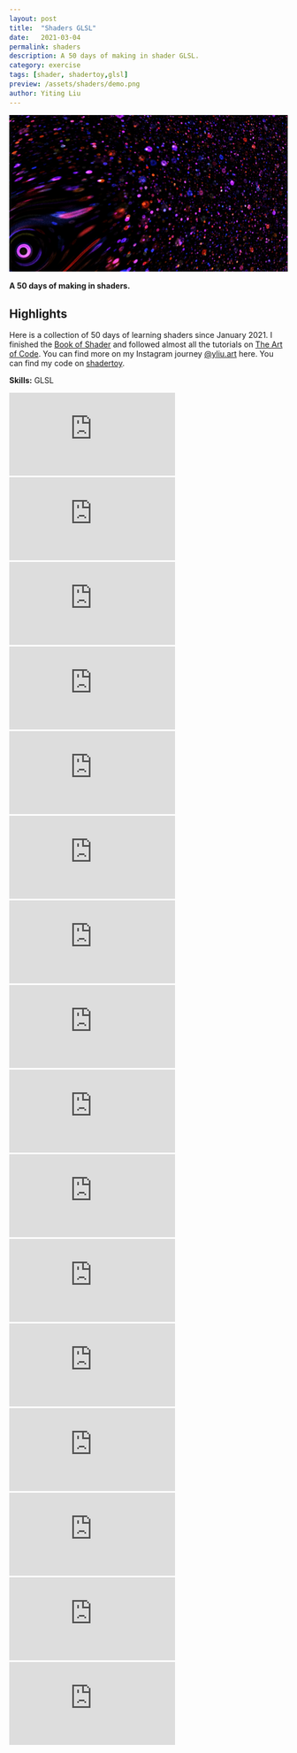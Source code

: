 ```yaml
---
layout: post
title:  "Shaders GLSL"
date:   2021-03-04
permalink: shaders
description: A 50 days of making in shader GLSL. 
category: exercise 
tags: [shader, shadertoy,glsl]
preview: /assets/shaders/demo.png
author: Yiting Liu 
---
```


![assets/shaders/demo.png](assets/shaders/demo.png)

**A 50 days of making in shaders.**

## Highlights

Here is a collection of 50 days of learning shaders since January 2021. I finished the [Book of Shader](https://thebookofshaders.com/) and followed almost all the tutorials on [The Art of Code](https://www.youtube.com/c/TheArtofCodeIsCool/playlists). You can find more on my Instagram journey [@yliu.art](https://www.instagram.com/yliu.art/) here. You can find my code on [shadertoy](https://www.shadertoy.com/user/YitingLiu). 


**Skills:** GLSL

<div class="grid-parent2">

<div class="iframe-container">
<iframe class="responsive-iframe" src="https://player.vimeo.com/video/520156152" frameborder="0" allow="autoplay; fullscreen" allowfullscreen></iframe>
</div>

<div class="iframe-container">
<iframe class="responsive-iframe" src="https://player.vimeo.com/video/520156071" frameborder="0" allow="autoplay; fullscreen" allowfullscreen></iframe>
</div>

<div class="iframe-container">
<iframe class="responsive-iframe" src="https://player.vimeo.com/video/520156333" frameborder="0" allow="autoplay; fullscreen" allowfullscreen></iframe>
</div>

<div class="iframe-container">
<iframe class="responsive-iframe" src="https://player.vimeo.com/video/520156276" frameborder="0" allow="autoplay; fullscreen" allowfullscreen></iframe>
</div>

<div class="iframe-container">
<iframe class="responsive-iframe" src="https://player.vimeo.com/video/520156130" frameborder="0" allow="autoplay; fullscreen" allowfullscreen></iframe>
</div>

<div class="iframe-container">
<iframe class="responsive-iframe" src="https://player.vimeo.com/video/520221840" frameborder="0" allow="autoplay; fullscreen" allowfullscreen></iframe>
</div>

<div class="iframe-container">
<iframe class="responsive-iframe" src="https://player.vimeo.com/video/520221825" frameborder="0" allow="autoplay; fullscreen" allowfullscreen></iframe>
</div>

<div class="iframe-container">
<iframe class="responsive-iframe" src="https://player.vimeo.com/video/520221800" frameborder="0" allow="autoplay; fullscreen" allowfullscreen></iframe>
</div>

<div class="iframe-container">
<iframe class="responsive-iframe" src="https://player.vimeo.com/video/520221771" frameborder="0" allow="autoplay; fullscreen" allowfullscreen></iframe>
</div>

<div class="iframe-container">
<iframe class="responsive-iframe" src="https://player.vimeo.com/video/520221720" frameborder="0" allow="autoplay; fullscreen" allowfullscreen></iframe>
</div>

<div class="iframe-container">
<iframe class="responsive-iframe" src="https://player.vimeo.com/video/520221697" frameborder="0" allow="autoplay; fullscreen" allowfullscreen></iframe>
</div>

<div class="iframe-container">
<iframe class="responsive-iframe" src="https://player.vimeo.com/video/520222622" frameborder="0" allow="autoplay; fullscreen" allowfullscreen></iframe>
</div>
<div class="iframe-container">
<iframe class="responsive-iframe" src="https://player.vimeo.com/video/520222638" frameborder="0" allow="autoplay; fullscreen" allowfullscreen></iframe>
</div>
<div class="iframe-container">
<iframe class="responsive-iframe" src="https://player.vimeo.com/video/520222663" frameborder="0" allow="autoplay; fullscreen" allowfullscreen></iframe>
</div>
<div class="iframe-container">
<iframe class="responsive-iframe" src="https://player.vimeo.com/video/520222680" frameborder="0" allow="autoplay; fullscreen" allowfullscreen></iframe>
</div>

<div class="iframe-container">
<iframe class="responsive-iframe" src="https://player.vimeo.com/video/520223332" frameborder="0" allow="autoplay; fullscreen" allowfullscreen></iframe>
</div>




</div>
